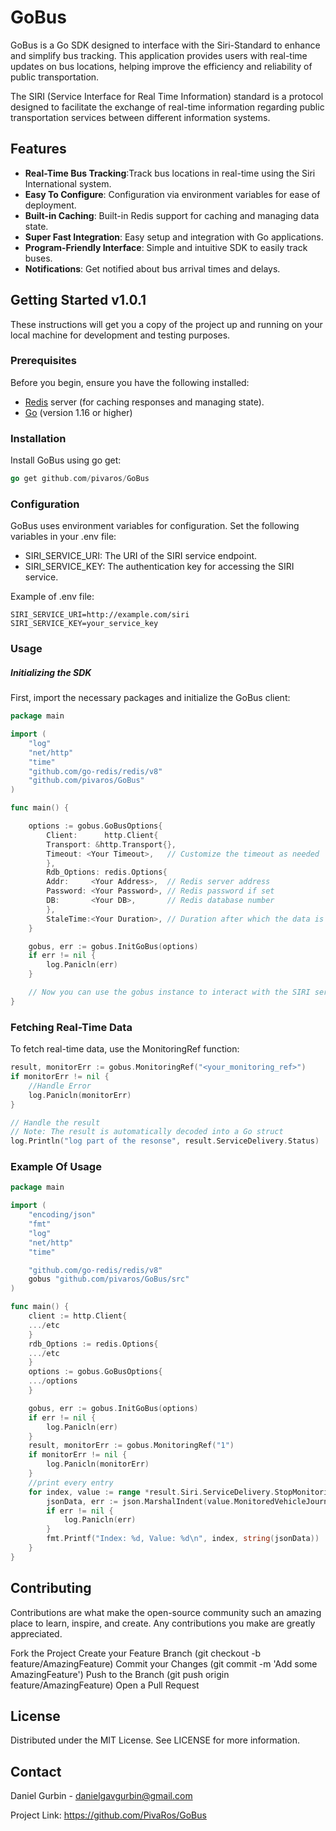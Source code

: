 # GoBus

GoBus is a Go SDK designed to interface with the Siri-Standard to enhance and simplify bus tracking. This application provides users with real-time updates on bus locations, helping improve the efficiency and reliability of public transportation.

The SIRI (Service Interface for Real Time Information) standard is a protocol designed to facilitate the exchange of real-time information regarding public transportation services between different information systems.

## Features

- **Real-Time Bus Tracking**:Track bus locations in real-time using the Siri International system.
- **Easy To Configure**: Configuration via environment variables for ease of deployment.
- **Built-in Caching**: Built-in Redis support for caching and managing data state.
- **Super Fast Integration**: Easy setup and integration with Go applications.
- **Program-Friendly Interface**: Simple and intuitive SDK to easily track buses.
- **Notifications**: Get notified about bus arrival times and delays.

## Getting Started v1.0.1

These instructions will get you a copy of the project up and running on your local machine for development and testing purposes.

### Prerequisites

Before you begin, ensure you have the following installed:

- [Redis](https://redis.io/) server (for caching responses and managing state).
- [Go](https://golang.org/dl/) (version 1.16 or higher)

### Installation

Install GoBus using go get:

```go
go get github.com/pivaros/GoBus
```

### Configuration

GoBus uses environment variables for configuration. Set the following variables in your .env file:

- SIRI_SERVICE_URI: The URI of the SIRI service endpoint.
- SIRI_SERVICE_KEY: The authentication key for accessing the SIRI service.

Example of .env file:

```plaintext
SIRI_SERVICE_URI=http://example.com/siri
SIRI_SERVICE_KEY=your_service_key
```

### Usage

##### Initializing the SDK

First, import the necessary packages and initialize the GoBus client:

```go
package main

import (
    "log"
    "net/http"
    "time"
    "github.com/go-redis/redis/v8"
    "github.com/pivaros/GoBus"
)

func main() {

    options := gobus.GoBusOptions{
        Client:      http.Client{
        Transport: &http.Transport{},
        Timeout: <Your Timeout>,   // Customize the timeout as needed
        },
        Rdb_Options: redis.Options{
        Addr:     <Your Address>,  // Redis server address
        Password: <Your Password>, // Redis password if set
        DB:       <Your DB>,       // Redis database number
        },
        StaleTime:<Your Duration>, // Duration after which the data is considered stale
    }

    gobus, err := gobus.InitGoBus(options)
    if err != nil {
        log.Panicln(err)
    }

    // Now you can use the gobus instance to interact with the SIRI services
}
```

### Fetching Real-Time Data

To fetch real-time data, use the MonitoringRef function:

```go
result, monitorErr := gobus.MonitoringRef("<your_monitoring_ref>")
if monitorErr != nil {
    //Handle Error
    log.Panicln(monitorErr)
}

// Handle the result
// Note: The result is automatically decoded into a Go struct
log.Println("log part of the resonse", result.ServiceDelivery.Status)
```

### Example Of Usage

```go
package main

import (
	"encoding/json"
	"fmt"
	"log"
	"net/http"
	"time"

	"github.com/go-redis/redis/v8"
	gobus "github.com/pivaros/GoBus/src"
)

func main() {
	client := http.Client{
	.../etc
	}
	rdb_Options := redis.Options{
	.../etc
	}
	options := gobus.GoBusOptions{
	.../options
	}

	gobus, err := gobus.InitGoBus(options)
	if err != nil {
		log.Panicln(err)
	}
	result, monitorErr := gobus.MonitoringRef("1")
	if monitorErr != nil {
		log.Panicln(monitorErr)
	}
	//print every entry
	for index, value := range *result.Siri.ServiceDelivery.StopMonitoringDelivery[0].MonitoredStopVisit {
		jsonData, err := json.MarshalIndent(value.MonitoredVehicleJourney, "", "    ")
		if err != nil {
			log.Panicln(err)
		}
		fmt.Printf("Index: %d, Value: %d\n", index, string(jsonData))
	}
}
```

## Contributing

Contributions are what make the open-source community such an amazing place to learn, inspire, and create. Any contributions you make are greatly appreciated.

Fork the Project
Create your Feature Branch (git checkout -b feature/AmazingFeature)
Commit your Changes (git commit -m 'Add some AmazingFeature')
Push to the Branch (git push origin feature/AmazingFeature)
Open a Pull Request

## License

Distributed under the MIT License. See LICENSE for more information.

## Contact

Daniel Gurbin - danielgavgurbin@gmail.com

Project Link: https://github.com/PivaRos/GoBus
